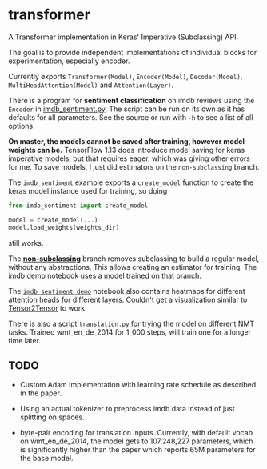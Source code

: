 # transformer

A Transformer implementation in Keras' Imperative (Subclassing) API.

The goal is to provide independent implementations of individual blocks for experimentation, especially encoder.

Currently exports `Transformer(Model)`, `Encoder(Model)`, `Decoder(Model)`, `MultiHeadAttention(Model)` and `Attention(Layer)`.

There is a program for __sentiment classification__ on imdb reviews using the `Encoder` in [imdb_sentiment.py](/imdb_sentiment.py). The script can be run on its own as it has defaults for all parameters. See the source or run with `-h` to see a list of all options.

__On master, the models cannot be saved after training, however model weights can be.__ TensorFlow 1.13 does introduce model saving for keras imperative models, but that requires eager, which was giving other errors for me. To save models, I just did estimators on the `non-subclassing` branch.

The `imdb_sentiment` example exports a `create_model` function to create the keras model instance used for training, so doing

```py
from imdb_sentiment import create_model

model = create_model(...)
model.load_weights(weights_dir)
```

still works.

The [__non-subclassing__](/tree/non-subclassing) branch removes subclassing to build a regular model, without any abstractions. This allows creating an estimator for training. The imdb demo notebook uses a model trained on that branch.

The [`imdb_sentiment_demo`](https://colab.research.google.com/github/suyash/blob/master/imdb_sentiment_demo.ipynb) notebook also contains heatmaps for different attention heads for different layers. Couldn't get a visualization similar to [Tensor2Tensor](https://colab.research.google.com/github/tensorflow/tensor2tensor/blob/master/tensor2tensor/notebooks/hello_t2t.ipynb) to work.

There is also a script `translation.py` for trying the model on different NMT tasks. Trained wmt_en_de_2014 for 1_000 steps, will train one for a longer time later.

## TODO

- Custom Adam Implementation with learning rate schedule as described in the paper.

- Using an actual tokenizer to preprocess imdb data instead of just splitting on spaces.

- byte-pair encoding for translation inputs. Currently, with default vocab on wmt_en_de_2014, the model gets to 107,248,227 parameters, which is significantly higher than the paper which reports 65M parameters for the base model.
